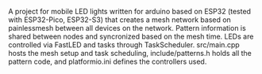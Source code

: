 A project for mobile LED lights written for arduino based on ESP32 (tested with ESP32-Pico, ESP32-S3) that creates a mesh network based on painlessmesh between all devices on the network. Pattern information is shared between nodes and syncronized based on the mesh time. LEDs are controlled via FastLED and tasks through TaskScheduler. src/main.cpp hosts the mesh setup and task scheduling, include/patterns.h holds all the pattern code, and platformio.ini defines the controllers used.
